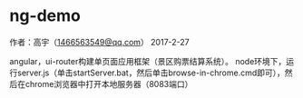 # ng-demo
作者：高宇（1466563549@qq.com）
2017-2-27

angular，ui-router构建单页面应用框架（景区购票结算系统）。
node环境下，运行server.js（单击startServer.bat，然后单击browse-in-chrome.cmd即可），然后在chrome浏览器中打开本地服务器（8083端口）

